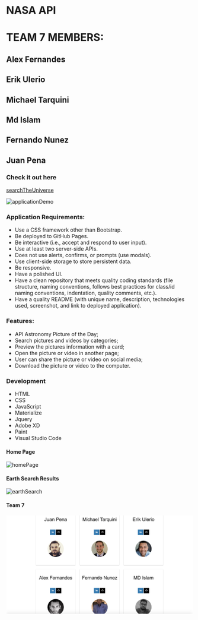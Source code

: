 # NASA API

# TEAM 7 MEMBERS: 

## Alex Fernandes
## Erik Ulerio
## Michael Tarquini
## Md Islam
## Fernando Nunez
## Juan Pena

### Check it out here

[searchTheUniverse](https://mtarquini19.github.io/Team-7/)

![applicationDemo](assets/demo.gif)

### Application Requirements:

- Use a CSS framework other than Bootstrap.
- Be deployed to GitHub Pages.
- Be interactive (i.e., accept and respond to user input).
- Use at least two server-side APIs.
- Does not use alerts, confirms, or prompts (use modals).
- Use client-side storage to store persistent data.
- Be responsive.
- Have a polished UI.
- Have a clean repository that meets quality coding standards (file structure, naming conventions, follows best practices for class/id naming conventions, indentation, quality comments, etc.).
- Have a quality README (with unique name, description, technologies used, screenshot, and link to deployed application).

### Features:

- API Astronomy Picture of the Day;
- Search pictures and videos by categories;
- Preview the pictures information with a card;
- Open the picture or video in another page;
- User can share the picture or video on social media;
- Download the picture or video to the computer.

### Development

- HTML
- CSS
- JavaScript
- Materialize
- Jquery
- Adobe XD
- Paint
- Visual Studio Code

#### Home Page
![homePage](assets/homepage.png)

#### Earth Search Results
![earthSearch](assets/earthSearch.png)

#### Team 7
![team7](assets/team7.png)
